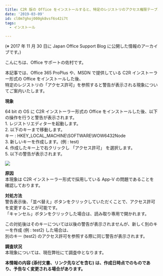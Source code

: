 ```yaml
---
title: C2R 版の Office をインストールすると、特定のレジストリのアクセス権限テーブル参照時に警告が発生する
date: '2019-03-09'
id: cl0m7ghoj000gk8vsf6s42i7t
tags:
  - インストール

---
```


(※ 2017 年 11 月 30 日に Japan Office Support Blog に公開した情報のアーカイブです。)

こんにちは、Office サポートの佐村です。  
  
本記事では、Office 365 ProPlus や、MSDN で提供している C2R インストーラー形式の Office をインストールした後、  
特定のレジストリの「アクセス許可」を参照すると警告が表示される現象についてご案内いたします。  

  

**現象**  
  
64 bit の OS に C2R インストーラー形式の Office をインストールした後、以下の操作を行うと警告が表示されます。  
1\. レジストリエディターを起動します。  
2\. 以下のキーまで移動します。  
キー : HKEY\_LOCAL\_MACHINE\\SOFTWARE\\WOW6432Node  
3\. 新しいキーを作成します。(例 : test)  
4\. 作成したキー上で右クリックし 「アクセス許可」 を選択します。  
5\. 以下の警告が表示されます。

![](image1.png)  

  

**原因**  
本現象は C2R インストーラー形式で採用している App-V の問題であることを確認しております。  

  

**対処方法**  
警告表示後、「並べ替え」ボタンをクリックしていただくことで、アクセス許可を変更することが可能です。  
「キャンセル」ボタンをクリックした場合は、読み取り専用で開かれます。  

この対処後はそのキーについては以後の警告が表示されませんが、新しく別のキーを作成 (例 : test2) した場合は、  
別のキー (test2) のアクセス許可を参照する際に同じ警告が表示されます。  

  

**調査状況**  
本現象については、現在弊社にて調査中となります。  

  

**本情報の内容 (添付文書、リンク先などを含む) は、作成日時点でのものであり、予告なく変更される場合があります。**